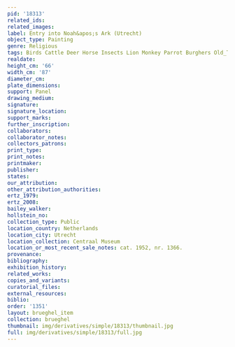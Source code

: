 ```yaml
---
pid: '18313'
related_ids: 
related_images: 
label: Entry into Noah&apos;s Ark (Utrecht)
object_type: Painting
genre: Religious
tags: Birds Cattle Deer Horse Insects Lion Monkey Parrot Burghers Old_Testament Paradise
realdate: 
height_cm: '66'
width_cm: '87'
diameter_cm: 
plate_dimensions: 
support: Panel
drawing_medium: 
signature: 
signature_location: 
support_marks: 
further_inscription: 
collaborators: 
collaborator_notes: 
collectors_patrons: 
print_type: 
print_notes: 
printmaker: 
publisher: 
states: 
our_attribution: 
other_attribution_authorities: 
ertz_1979: 
ertz_2008: 
bailey_walker: 
hollstein_no: 
collection_type: Public
location_country: Netherlands
location_city: Utrecht
location_collection: Centraal Museum
location_or_most_recent_sale_notes: cat. 1952, nr. 1366.
provenance: 
bibliography: 
exhibition_history: 
related_works: 
copies_and_variants: 
curatorial_files: 
external_resources: 
biblio: 
order: '1351'
layout: brueghel_item
collection: brueghel
thumbnail: img/derivatives/simple/18313/thumbnail.jpg
full: img/derivatives/simple/18313/full.jpg
---
```

